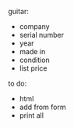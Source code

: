 guitar:

- company
- serial number
- year
- made in
- condition
- list price


to do:
- html
- add from form
- print all
